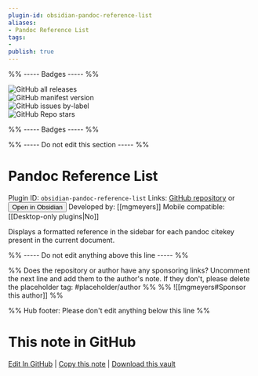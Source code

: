 ```yaml
---
plugin-id: obsidian-pandoc-reference-list
aliases:
- Pandoc Reference List
tags: 
- 
publish: true
---
```


%% ----- Badges ----- %%

![GitHub all releases](https://img.shields.io/github/downloads/mgmeyers/obsidian-pandoc-reference-list/total?color=573E7A&logo=github&style=for-the-badge)   
![GitHub manifest version](https://img.shields.io/github/manifest-json/v/mgmeyers/obsidian-pandoc-reference-list?color=573E7A&logo=github&style=for-the-badge)   
![GitHub issues by-label](https://img.shields.io/github/issues/mgmeyers/obsidian-pandoc-reference-list/help%20wanted?color=573E7A&logo=github&style=for-the-badge)   
![GitHub Repo stars](https://img.shields.io/github/stars/mgmeyers/obsidian-pandoc-reference-list?color=573E7A&logo=github&style=for-the-badge)

%% ----- Badges ----- %%

%% ----- Do not edit this section ----- %%

# Pandoc Reference List

Plugin ID: `obsidian-pandoc-reference-list`
Links: [GitHub repository](https://github.com/mgmeyers/obsidian-pandoc-reference-list) or [<button id=HH>Open in Obsidian</button>](obsidian://show-plugin?id=obsidian-pandoc-reference-list)
Developed by: [[mgmeyers]]
Mobile compatible: [[Desktop-only plugins|No]]

Displays a formatted reference in the sidebar for each pandoc citekey present in the current document.

%% ----- Do not edit anything above this line ----- %% 

%% Does the repository or author have any sponsoring links? Uncomment the next line and add them to the author's note. If they don't, please delete the placeholder tag: #placeholder/author %%
%% ![[mgmeyers#Sponsor this author]] %%

%% Hub footer: Please don't edit anything below this line %%

# This note in GitHub

<span class="git-footer">[Edit In GitHub](https://github.dev/obsidian-community/obsidian-hub/blob/main/02%20-%20Community%20Expansions/02.05%20All%20Community%20Expansions/Plugins/obsidian-pandoc-reference-list.md "git-hub-edit-note") | [Copy this note](https://raw.githubusercontent.com/obsidian-community/obsidian-hub/main/02%20-%20Community%20Expansions/02.05%20All%20Community%20Expansions/Plugins/obsidian-pandoc-reference-list.md "git-hub-copy-note") | [Download this vault](https://github.com/obsidian-community/obsidian-hub/archive/refs/heads/main.zip "git-hub-download-vault") </span>
